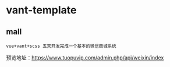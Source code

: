 # vant-template

## mall
```
vue+vant+scss 五天开发完成一个基本的微信商城系统
```
预览地址：<https://www.tuopuvip.com/admin.php/api/weixin/index>
